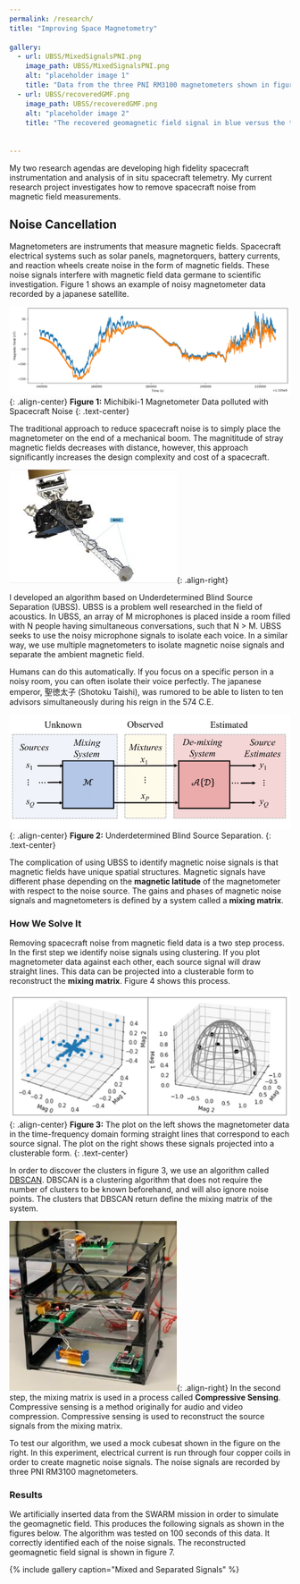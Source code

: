 ```yaml
---
permalink: /research/
title: "Improving Space Magnetometry"

gallery:
  - url: UBSS/MixedSignalsPNI.png
    image_path: UBSS/MixedSignalsPNI.png
    alt: "placeholder image 1"
    title: "Data from the three PNI RM3100 magnetometers shown in figure 5. These mixed signals are composed of two sine waves, two square waves, and the SWARM residual data."
  - url: UBSS/recoveredGMF.png
    image_path: UBSS/recoveredGMF.png
    alt: "placeholder image 2"
    title: "The recovered geomagnetic field signal in blue versus the true signal in orange."


---
```


My two research agendas are developing high fidelity spacecraft instrumentation and analysis of in situ spacecraft telemetry. My current research project investigates how to remove spacecraft noise from magnetic field measurements.

## Noise Cancellation

Magnetometers are instruments that measure magnetic fields. Spacecraft electrical systems such as solar panels, magnetorquers, battery currents, and reaction wheels create noise in the form of magnetic fields. These noise signals interfere with magnetic field data germane to scientific investigation. Figure 1 shows an example of noisy magnetometer data recorded by a japanese satellite.


![image-center](/images/UBSS/michibiki.jpg){: .align-center}
**Figure 1:** Michibiki-1 Magnetometer Data polluted with Spacecraft Noise
{: .text-center}

The traditional approach to reduce spacecraft noise is to simply place the magnetometer on the end of a mechanical boom. The magnititude of stray magnetic fields decreases with distance, however, this approach significantly increases the design complexity and cost of a spacecraft. 

![image-right](/images/UBSS/goes.jpg){: .align-right}

I developed an algorithm based on Underdetermined Blind Source Separation (UBSS). UBSS is a problem well researched in the field of acoustics. In UBSS, an array of M microphones is placed inside a room filled with N people having simultaneous conversations, such that N > M.  UBSS seeks to use the noisy microphone signals to isolate each voice. In a similar way, we use multiple magnetometers to isolate magnetic noise signals and separate the ambient magnetic field. 

Humans can do this automatically. If you focus on a specific person in a noisy room, you can often isolate their voice perfectly. The japanese emperor, 聖徳太子 (Shotoku Taishi), was rumored to be able to listen to ten advisors simultaneously during his reign in the 574 C.E.

![image-center](/images/UBSS/UBSS.png){: .align-center}
**Figure 2:** Underdetermined Blind Source Separation.
{: .text-center}


The complication of using UBSS to identify magnetic noise signals is that magnetic fields have unique spatial structures. Magnetic signals have different phase depending on the **magnetic latitude** of the magnetometer with respect to the noise source. The gains and phases of magnetic noise signals and magnetometers is defined by a system called a **mixing matrix**.

### How We Solve It
Removing spacecraft noise from magnetic field data is a two step process. In the first step we identify noise signals using clustering. If you plot magnetometer data against each other, each source signal will draw straight lines. This data can be projected into a clusterable form to reconstruct the **mixing matrix**. Figure 4 shows this process.

![image-center](/images/UBSS/clustering.jpg){: .align-center}
**Figure 3:** The plot on the left shows the magnetometer data in the time-frequency domain forming straight lines that correspond to each source signal. The plot on the right shows these signals projected into a clusterable form.
{: .text-center}

In order to discover the clusters in figure 3, we use an algorithm called [DBSCAN](https://scikit-learn.org/stable/modules/generated/sklearn.cluster.DBSCAN.html). DBSCAN is a clustering algorithm that does not require the number of clusters to be known beforehand, and will also ignore noise points. The clusters that DBSCAN return define the mixing matrix of the system.

![image-right](/images/UBSS/cubesat.jpg){: .align-right}
In the second step, the mixing matrix is used in a process called **Compressive Sensing**. Compressive sensing is a method originally for audio and video compression. Compressive sensing is used to reconstruct the source signals from the mixing matrix.

To test our algorithm, we used a mock cubesat shown in the figure on the right. In this experiment, electrical current is run through four copper coils in order to create magnetic noise signals. The noise signals are recorded by three PNI RM3100 magnetometers. 

   
### Results

We artificially inserted data from the SWARM mission in order to simulate the geomagnetic field. This produces the following signals as shown in the figures below. The algorithm was tested on 100 seconds of this data. It correctly identified each of the noise signals. The reconstructed geomagnetic field signal is shown in figure 7.

{% include gallery caption="Mixed and Separated Signals" %}